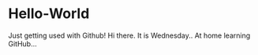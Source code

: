 # Hello-World
Just getting used with Github!
Hi there. It is Wednesday.. At home learning GitHub...
